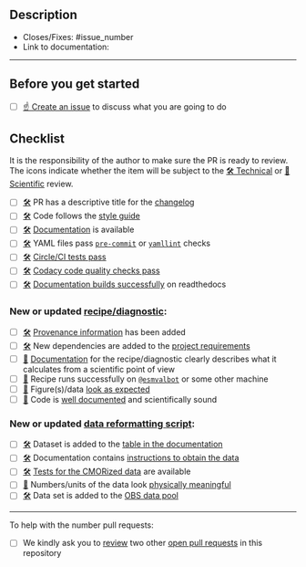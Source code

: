 <!--
    Thank you for contributing to our project!

    Please do not delete this text completely, but read the text below and keep
    items that seem relevant. If in doubt, just keep everything and add your
    own text at the top, a reviewer will update the checklist for you.

    While the checklist is intended to be filled in by the technical and scientific
    reviewers, it is the responsibility of the author of the pull request to make
    sure all items on it are properly implemented.
-->

## Description

<!--
    Describe the idea of your changes here to communicate why we should accept
    this pull request and what problem it solves.

    Before you start, please read our [contribution guidelines](https://docs.esmvaltool.org/en/latest/community/introduction.html).

    Please fill in the GitHub issue that is closed by this pull request, e.g. Closes #1903
-->
- Closes/Fixes: #issue_number
- Link to documentation:

* * *

## Before you get started

<!--
    Please discuss your idea with the development team before getting started,
    to avoid disappointment or unnecessary work later. The way to do this is
    to open a new issue on GitHub.
-->

- [ ] [☝ Create an issue](https://github.com/ESMValGroup/ESMValTool/issues) to discuss what you are going to do

## Checklist

It is the responsibility of the author to make sure the PR is ready to review. The icons indicate whether the item will be subject to the [🛠 Technical][1] or [🧪 Scientific][2] review.

- [ ] [🛠][1] PR has a descriptive title for the [changelog](https://docs.esmvaltool.org/en/latest/community/introduction.html#branches-pull-requests-and-code-review)
- [ ] [🛠][1] Code follows the [style guide](https://docs.esmvaltool.org/en/latest/community/introduction.html#code-style)
- [ ] [🛠][1] [Documentation](https://docs.esmvaltool.org/en/latest/community/introduction.html#documentation) is available
- [ ] [🛠][1] YAML files pass [`pre-commit`](https://docs.esmvaltool.org/en/latest/community/introduction.html#pre-commit) or [`yamllint`](https://docs.esmvaltool.org/en/latest/community/introduction.html#yaml) checks
- [ ] [🛠][1] [Circle/CI tests pass](https://docs.esmvaltool.org/en/latest/community/introduction.html#branches-pull-requests-and-code-review)
- [ ] [🛠][1] [Codacy code quality checks pass](https://docs.esmvaltool.org/en/latest/community/introduction.html#branches-pull-requests-and-code-review)
- [ ] [🛠][1] [Documentation builds successfully](https://docs.esmvaltool.org/en/latest/community/introduction.html#branches-pull-requests-and-code-review) on readthedocs

### New or updated [recipe/diagnostic](https://docs.esmvaltool.org/en/latest/community/diagnostic.html):

- [ ] [🛠][1] [Provenance information](https://docs.esmvaltool.org/en/latest/community/diagnostic.html#recording-provenance) has been added
- [ ] [🛠][1] New dependencies are added to the [project requirements](https://docs.esmvaltool.org/en/latest/community/diagnostic.html#additional-dependencies)
- [ ] [🧪][2] [Documentation](https://docs.esmvaltool.org/en/latest/community/diagnostic.html#documentation) for the recipe/diagnostic clearly describes what it calculates from a scientific point of view
- [ ] [🧪][2] Recipe runs successfully on [`@esmvalbot`](https://docs.esmvaltool.org/en/latest/community/introduction.html#running-tests) or some other machine
- [ ] [🧪][2] Figure(s)/data [look as expected](https://docs.esmvaltool.org/en/latest/community/review.html#scientific-review)
- [ ] [🧪][2] Code is [well documented](https://docs.esmvaltool.org/en/latest/community/introduction.html#what-should-be-documented) and scientifically sound

### New or updated [data reformatting script](https://docs.esmvaltool.org/en/latest/develop/dataset.html):

- [ ] [🛠][1] Dataset is added to the [table in the documentation](https://docs.esmvaltool.org/en/latest/community/dataset.html#dataset-documentation)
- [ ] [🛠][1] Documentation contains [instructions to obtain the data](https://docs.esmvaltool.org/en/latest/community/dataset.html#dataset-documentation)
- [ ] [🛠][1] [Tests for the CMORized data](https://docs.esmvaltool.org/en/latest/community/dataset.html#dataset-tests) are available
- [ ] [🧪][2] Numbers/units of the data look [physically meaningful](https://docs.esmvaltool.org/en/latest/community/dataset.html#cmorizer-output)
- [ ] [🛠][1] Data set is added to the [OBS data pool](https://docs.esmvaltool.org/en/latest/community/dataset.html#adding-your-dataset-to-the-obs-data-pool)

***

To help with the number pull requests:

- [ ]  We kindly ask you to [review](https://docs.esmvaltool.org/en/latest/community/review.html#review-of-pull-requests) two other [open pull requests](https://github.com/ESMValGroup/ESMValTool/pulls) in this repository

<!--
If you need help with any of the items on the checklists above, please do not hesitate to ask by commenting in the issue or pull request.
-->

[1]: https://docs.esmvaltool.org/en/latest/community/review.html#technical-review
[2]: https://docs.esmvaltool.org/en/latest/community/review.html#scientific-review
